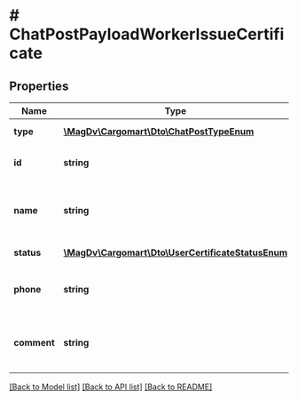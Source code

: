 # # ChatPostPayloadWorkerIssueCertificate

## Properties

Name | Type | Description | Notes
------------ | ------------- | ------------- | -------------
**type** | [**\MagDv\Cargomart\Dto\ChatPostTypeEnum**](ChatPostTypeEnum.md) | Тип сообщения чата |
**id** | **string** | Идентификатор запроса на сертификат |
**name** | **string** | ФИО пользователя, на которого выдается сертификат |
**status** | [**\MagDv\Cargomart\Dto\UserCertificateStatusEnum**](UserCertificateStatusEnum.md) | Статус выдачи сертификата |
**phone** | **string** | Телефон подтверждения выдачи сертификата |
**comment** | **string** | Причина отказа подтверждения простой подписи | [optional]

[[Back to Model list]](../../README.md#models) [[Back to API list]](../../README.md#endpoints) [[Back to README]](../../README.md)
